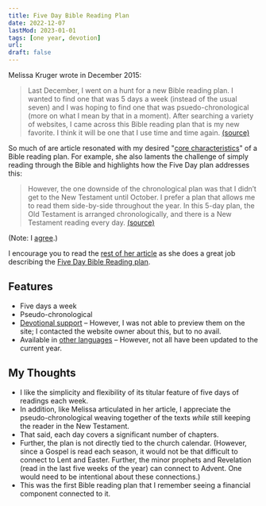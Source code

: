 ```yaml
---
title: Five Day Bible Reading Plan
date: 2022-12-07
lastMod: 2023-01-01
tags: [one year, devotion]
url:
draft: false
---
```


Melissa Kruger wrote in December 2015:

> Last December, I went on a hunt for a new Bible reading plan. I wanted to find one that was 5 days a week (instead of the usual seven) and I was hoping to find one that was psuedo-chronological (more on what I mean by that in a moment). After searching a variety of websites, I came across this Bible reading plan that is my new favorite. I think it will be one that I use time and time again. [(source)](https://www.thegospelcoalition.org/blogs/melissa-kruger/my-favorite-bible-in-a-year-reading-plan-2/)

So much of are article resonated with my desired "[core characteristics](/thoughts/core)" of a Bible reading plan. For example, she also laments the challenge of simply reading through the Bible and highlights how the Five Day plan addresses this:

> However, the one downside of the chronological plan was that I didn’t get to the New Testament until October. I prefer a plan that allows me to read them side-by-side throughout the year. In this 5-day plan, the Old Testament is arranged chronologically, and there is a New Testament reading every day. [(source)](https://www.thegospelcoalition.org/blogs/melissa-kruger/my-favorite-bible-in-a-year-reading-plan-2/)

(Note: I [agree](/thoughts/through).)

I encourage you to read the [rest of her article](https://www.thegospelcoalition.org/blogs/melissa-kruger/my-favorite-bible-in-a-year-reading-plan-2/) as she does a great job describing the [Five Day Bible Reading plan](https://www.fivedaybiblereading.com).


## Features

- Five days a week
- Pseudo-chronological
- [Devotional support](https://www.fivedaybiblereading.com/readers-companion/) – However, I was not able to preview them on the site; I contacted the website owner about this, but to no avail.
- Available in [other languages](https://www.fivedaybiblereading.com/other-languages/) – However, not all have been updated to the current year.


## My Thoughts
- I like the simplicity and flexibility of its titular feature of five days of readings each week.
- In addition, like Melissa articulated in her article, I appreciate the pseudo-chronological weaving together of the texts *while* still keeping the reader in the New Testament.
- That said, each day covers a significant number of chapters.
- Further, the plan is not directly tied to the church calendar. (However, since a Gospel is read each season, it would not be that difficult to connect to Lent and Easter. Further, the minor prophets and Revelation (read in the last five weeks of the year) can connect to Advent. One would need to be intentional about these connections.)
- This was the first Bible reading plan that I remember seeing a financial component connected to it.

